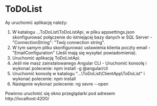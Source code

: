 # ToDoList

Ay uruchomić aplikację należy:
1. W katalogu ...ToDoList\ToDoListApi, w pliku appsettings.json skonfigurować połączenie do istniejącej bazy danych w SQL Server - "ConnectionString": "Twój connection string".
2. W tym samym pliku skonfigurować ustawienia klienta poczty email - "EmailConfiguration" (Jeśli mają się wysyłać powiadomienia).
3. Uruchomić aplikację ToDoListApi.
4. Jeśli nie masz zainstalowanego Angular CLI - Uruchomić konsolę i wykonać polecenie: npm install -g @angular/cli
5. Uruchomić konsolę w katalogu "...\ToDoList\ClientApp\ToDoList" i wykonać polecenie: npm install
6. Następnie wykonać polecenie: ng sevre --open

Powinno uruchmić się okno przeglądarki pod adresem http://localhost:4200/